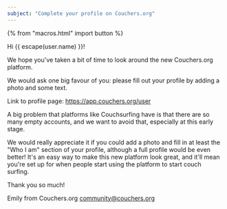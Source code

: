 ```yaml
---
subject: "Complete your profile on Couchers.org"
---
```


{% from "macros.html" import button %}

Hi {{ escape(user.name) }}!

We hope you've taken a bit of time to look around the new Couchers.org platform.

We would ask one big favour of you: please fill out your profile by adding a photo and some text.

Link to profile page: https://app.couchers.org/user

A big problem that platforms like Couchsurfing have is that there are so many empty accounts, and we want to avoid that, especially at this early stage.

We would really appreciate it if you could add a photo and fill in at least the "Who I am" section of your profile, although a full profile would be even better! It's an easy way to make this new platform look great, and it'll mean you're set up for when people start using the platform to start couch surfing.


Thank you so much!

Emily from Couchers.org
community@couchers.org
